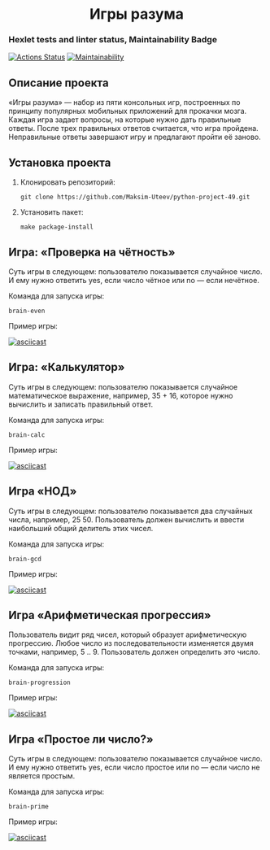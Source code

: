 # <h1 align='center'>Игры разума</h1>

### Hexlet tests and linter status, Maintainability Badge

[![Actions Status](https://github.com/Maksim-Uteev/python-project-49/actions/workflows/hexlet-check.yml/badge.svg)](https://github.com/Maksim-Uteev/python-project-49/actions)
[![Maintainability](https://api.codeclimate.com/v1/badges/ac77e105adbde945526a/maintainability)](https://codeclimate.com/github/Maksim-Uteev/python-project-49/maintainability)

## Описание проекта

«Игры разума» — набор из пяти консольных игр, построенных по принципу популярных мобильных приложений для прокачки мозга. Каждая игра задает вопросы, на которые нужно дать правильные ответы. После трех правильных ответов считается, что игра пройдена. Неправильные ответы завершают игру и предлагают пройти её заново.

## Установка проекта

1. Клонировать репозиторий:

   ```
   git clone https://github.com/Maksim-Uteev/python-project-49.git
   ```

2. Установить пакет:

   ```
   make package-install
   ```

## Игра: «Проверка на чётность»

Суть игры в следующем: пользователю показывается случайное число. И ему нужно ответить yes, если число чётное или no — если нечётное.

Команда для запуска игры:

```
brain-even
```

Пример игры:

[![asciicast](https://asciinema.org/a/385LIVZFnQrwn4k5PXfpNhuUx.svg)](https://asciinema.org/a/385LIVZFnQrwn4k5PXfpNhuUx)

## Игра: «Калькулятор»

Суть игры в следующем: пользователю показывается случайное математическое выражение, например, 35 + 16, которое нужно вычислить и записать правильный ответ.

Команда для запуска игры:

```
brain-calc
```

Пример игры:

[![asciicast](https://asciinema.org/a/yHU8hc0PbRKWcrHwwLs9RPIBw.svg)](https://asciinema.org/a/yHU8hc0PbRKWcrHwwLs9RPIBw)

## Игра «НОД»

Суть игры в следующем: пользователю показывается два случайных числа, например, 25 50. Пользователь должен вычислить и ввести наибольший общий делитель этих чисел.

Команда для запуска игры:

```
brain-gcd
```

Пример игры:

[![asciicast](https://asciinema.org/a/oPMvhqk2X1F90btPsJUqIvIFg.svg)](https://asciinema.org/a/oPMvhqk2X1F90btPsJUqIvIFg)

## Игра «Арифметическая прогрессия»

Пользователь видит ряд чисел, который образует арифметическую прогрессию. Любое число из последовательности изменяется двумя точками, например, 5 .. 9. Пользователь должен определить это число.

Команда для запуска игры:

```
brain-progression
```

Пример игры:

[![asciicast](https://asciinema.org/a/6frKWUXQYesKZZ0k8TEMm9bGK.svg)](https://asciinema.org/a/6frKWUXQYesKZZ0k8TEMm9bGK)

## Игра «Простое ли число?»

Суть игры в следующем: пользователю показывается случайное число. И ему нужно ответить yes, если число простое или no — если число не является простым.

Команда для запуска игры:

```
brain-prime
```

Пример игры:

[![asciicast](https://asciinema.org/a/GyRMwZzzRdIJamtBL41Cex0ij.svg)](https://asciinema.org/a/GyRMwZzzRdIJamtBL41Cex0ij)
